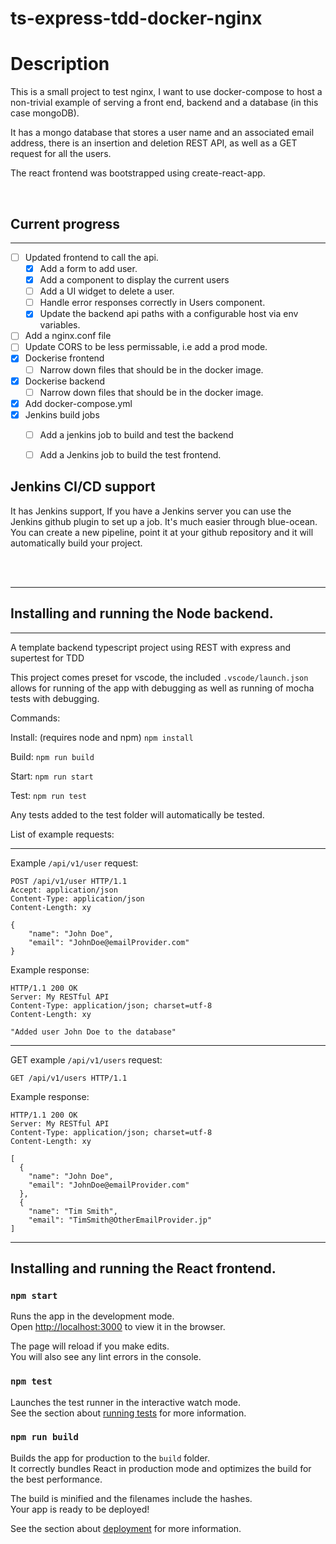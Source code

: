 # ts-express-tdd-docker-nginx


# Description

This is a small project to test nginx, I want to use docker-compose to host a non-trivial example of serving a front end, backend and a database (in this case mongoDB).

It has a mongo database that stores a user name and an associated email address, there is an insertion and deletion REST API, as well as a GET request for all the users.

The react frontend was bootstrapped using create-react-app.

<br/>

## Current progress
-------

- [ ] Updated frontend to call the api.
  - [x] Add a form to add user.
  - [x] Add a component to display the current users
  - [ ] Add a UI widget to delete a user.
  - [ ] Handle error responses correctly in Users component.
  - [x] Update the backend api paths with a configurable host via env variables.
- [ ] Add a nginx.conf file
- [ ] Update CORS to be less permissable, i.e add a prod mode. 
- [x] Dockerise frontend
  - [ ] Narrow down files that should be in the docker image.
- [x] Dockerise backend
  - [ ] Narrow down files that should be in the docker image.
- [x] Add docker-compose.yml
- [x] Jenkins build jobs
  - [ ] Add a jenkins job to build and test the backend
  - [ ] Add a Jenkins job to build the test frontend.


## Jenkins CI/CD support
It has Jenkins support, If you have a Jenkins server you can use the Jenkins github plugin to set up a job. It's much easier through blue-ocean. You can create a new pipeline, point it at your github repository and it will automatically build your project.

<br/>
<br/>


-------

## Installing and running the Node backend.
-------


A template backend typescript project using REST with express and supertest for TDD

This project comes preset for vscode, the included ```.vscode/launch.json``` allows for running of the app with debugging as well as running of mocha tests with debugging. 

Commands:

Install: (requires node and npm)
``` npm install ```

Build: 
``` npm run build ```

Start:
``` npm run start ```

Test:
``` npm run test ```

Any tests added to the test folder will automatically be tested. 

List of example requests:

---
Example ```/api/v1/user``` request:
```
POST /api/v1/user HTTP/1.1
Accept: application/json
Content-Type: application/json
Content-Length: xy

{
    "name": "John Doe",
    "email": "JohnDoe@emailProvider.com"
}
```
Example response:
```
HTTP/1.1 200 OK
Server: My RESTful API
Content-Type: application/json; charset=utf-8
Content-Length: xy

"Added user John Doe to the database" 

```
---
GET example ```/api/v1/users``` request:
```
GET /api/v1/users HTTP/1.1
```

Example response:
```
HTTP/1.1 200 OK
Server: My RESTful API
Content-Type: application/json; charset=utf-8
Content-Length: xy

[
  {
    "name": "John Doe",
    "email": "JohnDoe@emailProvider.com"
  },
  {
    "name": "Tim Smith",
    "email": "TimSmith@OtherEmailProvider.jp"
]
```

---

## Installing and running the React frontend.

### `npm start`

Runs the app in the development mode.\
Open [http://localhost:3000](http://localhost:3000) to view it in the browser.

The page will reload if you make edits.\
You will also see any lint errors in the console.

### `npm test`

Launches the test runner in the interactive watch mode.\
See the section about [running tests](https://facebook.github.io/create-react-app/docs/running-tests) for more information.

### `npm run build`

Builds the app for production to the `build` folder.\
It correctly bundles React in production mode and optimizes the build for the best performance.

The build is minified and the filenames include the hashes.\
Your app is ready to be deployed!

See the section about [deployment](https://facebook.github.io/create-react-app/docs/deployment) for more information.